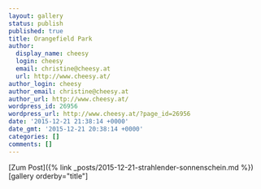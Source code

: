 ```yaml
---
layout: gallery
status: publish
published: true
title: Orangefield Park
author:
  display_name: cheesy
  login: cheesy
  email: christine@cheesy.at
  url: http://www.cheesy.at/
author_login: cheesy
author_email: christine@cheesy.at
author_url: http://www.cheesy.at/
wordpress_id: 26956
wordpress_url: http://www.cheesy.at/?page_id=26956
date: '2015-12-21 21:38:14 +0000'
date_gmt: '2015-12-21 20:38:14 +0000'
categories: []
comments: []
---
```


[Zum Post]({% link _posts/2015-12-21-strahlender-sonnenschein.md %})
[gallery orderby="title"]
